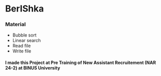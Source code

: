 # BerIShka

### Material

- Bubble sort
- Linear search
- Read file
- Write file

#### I made this Project at Pre Training of New Assistant Recruitement (NAR 24-2) at BINUS University
